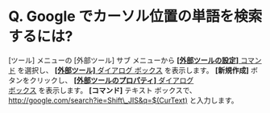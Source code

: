 # Q. Google でカーソル位置の単語を検索するには?

\[ツール\] メニューの \[外部ツール\] サブ メニューから [**\[外部ツールの設定\]** コマンド](../../cmd/tools/customize_tools) を選択し、 [**\[外部ツール\]** ダイアログ ボックス](../../dlg/tools/index) を表示します。 **\[新規作成\]**
ボタンをクリックし、 [**\[外部ツールのプロパティ\]** ダイアログ \
ボックス](../../dlg/tools/properties/index) を表示します。 **\[コマンド\]** テキスト
ボックスで、http://google.com/search?ie=Shift\_JIS&q=$(CurText) と入力します。